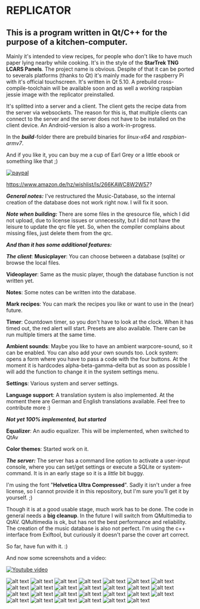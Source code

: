 # REPLICATOR

## This is a program written in Qt/C++ for the purpose of a kitchen-computer.
Mainly it's intended to view recipes, for people who don't like to have much paper lying nearby while cooking.
It's in the style of the **StarTrek TNG LCARS Panels**.
The project name is obvious.
Despite of that it can be ported to severals platforms (thanks to Qt) it's mainly made for the raspberry Pi with it's official touchscreen.
It's written in Qt 5.10. A prebuild cross-compile-toolchain will be available soon and as well a working raspbian jessie image with the replicator preinstalled.

It's splitted into a server and a client.
The client gets the recipe data from the server via websockets. The reason for this is, that multiple clients can connect to the server and the server does not have to be installed on the client device.
An Android-version is also a work-in-progress.

In the ***build***-folder there are prebuild binaries for *linux-x64* and *raspbian-armv7*.

And if you like it, you can buy me a cup of Earl Grey or a little ebook or something like that ;)

[![paypal](https://www.paypalobjects.com/en_GB/i/btn/btn_donateCC_LG.gif)](https://www.paypal.com/cgi-bin/webscr?cmd=_s-xclick&hosted_button_id=8K9FHDF3E76XN)

https://www.amazon.de/hz/wishlist/ls/266KAWC8W2W57?

***General notes:*** I've restructured the Music-Database, so the internal creation of the database does not work right now. I will fix it soon.

***Note when building:*** There are some files in the qresource file, which I did not upload, due to license issues or unnecessity, but I did not have the leisure to update the qrc file yet. So, when the compiler complains about missing files, just delete them from the qrc.

***And than it has some additional features:***

***The client***:
**Musicplayer**: You can choose between a database (sqlite) or browse the local files.

**Videoplayer**: Same as the music player, though the database function is not written yet.

**Notes**: Some notes can be written into the database.

**Mark recipes**: You can mark the recipes you like or want to use in the (near) future.

**Timer**: Countdown timer, so you don't have to look at the clock. When it has timed out, the red alert will start. Presets are also available. There can be run multiple timers at the same time.

**Ambient sounds**: Maybe you like to have an ambient warpcore-sound, so it can be enabled. You can also add your own sounds too.
Lock system: opens a form where you have to pass a code with the four buttons. At the moment it is hardcodes alpha-beta-gamma-delta but as soon as possible I will add the function to change it in the system settings menu.

**Settings**: Various system and server settings.

**Language support**: A translation system is also implemented. At the moment there are German and English translations available. Feel free to contribute more :)

***Not yet 100% implemented, but started***

**Equalizer**: An audio equalizer. This will be implemented, when switched to QtAv

**Color themes**: Started work on it. 


***The server:***
The server has a command line option to activate a user-input console, where you can set/get settings or execute a SQLite or system-command. It is in an early stage so it is a *little* bit buggy.

I'm using the font "**Helvetica Ultra Compressed**". Sadly it isn't under a free license, so I cannot provide it in this repository, but I'm sure you'll get it by yourself. ;)

Though it is at a good usable stage, much work has to be done. The code in general needs a **big cleanup**. In the future I will switch from QMultimedia to QtAV. QMultimedia is ok, but has not the best performance and reliability. The creation of the music database is also not perfect. I'm using the c++ interface from Exiftool, but curiously it doesn't parse the cover art correct.

So far, have fun with it. :)

And now some screenshots and a video:

[![Youtube video](http://img.youtube.com/vi/p8D_BUBRod4/0.jpg)](http://www.youtube.com/watch?v=p8D_BUBRod4)

![alt text](https://raw.githubusercontent.com/din-a-testware/qt-replicator/master/screenshots/media_database1.png "Music Database Folders")
![alt text](https://raw.githubusercontent.com/din-a-testware/qt-replicator/master/screenshots/media_database2.png "Music Database Artists")
![alt text](https://raw.githubusercontent.com/din-a-testware/qt-replicator/master/screenshots/media_start.png "Media Tab")
![alt text](https://raw.githubusercontent.com/din-a-testware/qt-replicator/master/screenshots/music_player1.png "Music Player Details")
![alt text](https://raw.githubusercontent.com/din-a-testware/qt-replicator/master/screenshots/music_player_playlist.png "Music Player Playlist")
![alt text](https://raw.githubusercontent.com/din-a-testware/qt-replicator/master/screenshots/music_player_mode.png "Music Player Playback Mode")
![alt text](https://raw.githubusercontent.com/din-a-testware/qt-replicator/master/screenshots/media_database1.png "Music Database Folders")
![alt text](https://raw.githubusercontent.com/din-a-testware/qt-replicator/master/screenshots/notes.png "Notes")
![alt text](https://raw.githubusercontent.com/din-a-testware/qt-replicator/master/screenshots/recipe_read.png "The recipe itself")
![alt text](https://raw.githubusercontent.com/din-a-testware/qt-replicator/master/screenshots/recipe_search.png "Search recipe")
![alt text](https://raw.githubusercontent.com/din-a-testware/qt-replicator/master/screenshots/recipe_start.png "Recipe start with image")
![alt text](https://raw.githubusercontent.com/din-a-testware/qt-replicator/master/screenshots/serversettings.png "Server settings")
![alt text](https://raw.githubusercontent.com/din-a-testware/qt-replicator/master/screenshots/settings_1.png "Some settings")
![alt text](https://raw.githubusercontent.com/din-a-testware/qt-replicator/master/screenshots/settings_display.png "Display Settings")
![alt text](https://raw.githubusercontent.com/din-a-testware/qt-replicator/master/screenshots/system_ambient.png "Ambient sounds")
![alt text](https://raw.githubusercontent.com/din-a-testware/qt-replicator/master/screenshots/system_audio.png "Audio settings")
![alt text](https://raw.githubusercontent.com/din-a-testware/qt-replicator/master/screenshots/system_equalizer.png "Equalizer")
![alt text](https://raw.githubusercontent.com/din-a-testware/qt-replicator/master/screenshots/system_language.png "Language chooser")
![alt text](https://raw.githubusercontent.com/din-a-testware/qt-replicator/master/screenshots/system_locked.png "Lock screen")
![alt text](https://raw.githubusercontent.com/din-a-testware/qt-replicator/master/screenshots/system_network.png "Network interfaces")
![alt text](https://raw.githubusercontent.com/din-a-testware/qt-replicator/master/screenshots/system_run.png "System command")
![alt text](https://raw.githubusercontent.com/din-a-testware/qt-replicator/master/screenshots/system.png "System")
![alt text](https://raw.githubusercontent.com/din-a-testware/qt-replicator/master/screenshots/timer.png "Timer")
![alt text](https://raw.githubusercontent.com/din-a-testware/qt-replicator/master/screenshots/database_settings.png "Database settings")
![alt text](https://raw.githubusercontent.com/din-a-testware/qt-replicator/master/screenshots/keyboard1.png "Keyboard")
![alt text](https://raw.githubusercontent.com/din-a-testware/qt-replicator/master/screenshots/keyboard2.png "Keyboard")
![alt text](https://raw.githubusercontent.com/din-a-testware/qt-replicator/master/screenshots/keyboard3.png "Keyboard")

